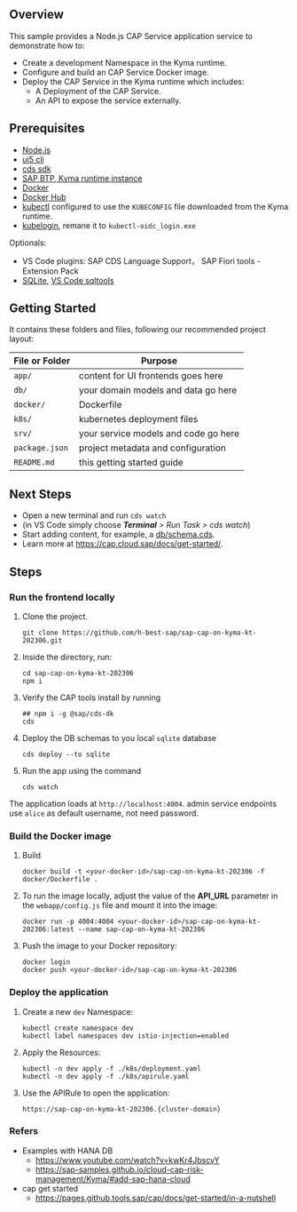 ## Overview

This sample provides a Node.js CAP Service application service to demonstrate how to:

- Create a development Namespace in the Kyma runtime.
- Configure and build an CAP Service Docker image.
- Deploy the CAP Service in the Kyma runtime which includes:
  - A Deployment of the CAP Service.
  - An API to expose the service externally.

## Prerequisites

- [Node.js](https://nodejs.org/en/)
- [ui5 cli](https://sap.github.io/ui5-tooling/pages/CLI/)
- [cds sdk](https://cap.cloud.sap/docs/get-started/jumpstart#_2-install-cap-s-cds-dk)
- [SAP BTP, Kyma runtime instance](https://cockpit.hanatrial.ondemand.com/trial/#/home/trial)
- [Docker](https://www.docker.com/)
- [Docker Hub](https://hub.docker.com)
- [kubectl](https://kubernetes.io/docs/tasks/tools/install-kubectl/) configured to use the `KUBECONFIG` file downloaded from the Kyma runtime.
- [kubelogin](https://github.com/int128/kubelogin/releases), remane it to `kubectl-oidc_login.exe`

Optionals:

- VS Code plugins: SAP CDS Language Support， SAP Fiori tools - Extension Pack
- [SQLite](https://sqlite.org/download.html), [VS Code sqltools](https://marketplace.visualstudio.com/items?itemName=mtxr.sqltools)

## Getting Started

It contains these folders and files, following our recommended project layout:

File or Folder | Purpose
---------|----------
`app/` | content for UI frontends goes here
`db/` | your domain models and data go here
`docker/` | Dockerfile
`k8s/` | kubernetes deployment files
`srv/` | your service models and code go here
`package.json` | project metadata and configuration
`README.md` | this getting started guide


## Next Steps

- Open a new terminal and run `cds watch` 
- (in VS Code simply choose _**Terminal** > Run Task > cds watch_)
- Start adding content, for example, a [db/schema.cds](db/schema.cds).
- Learn more at https://cap.cloud.sap/docs/get-started/.


## Steps

### Run the frontend locally

1. Clone the project.
   ```shell
   git clone https://github.com/h-best-sap/sap-cap-on-kyma-kt-202306.git
   ```

2. Inside the directory, run:

   ```shell
   cd sap-cap-on-kyma-kt-202306
   npm i
   ```

3. Verify the CAP tools install by running

   ```shell
   ## npm i -g @sap/cds-dk
   cds
   ```

4. Deploy the DB schemas to you local `sqlite` database

   ```shell
   cds deploy --to sqlite
   ```

5. Run the app using the command

   ```shell
   cds watch
   ```

The application loads at `http://localhost:4004`. admin service endpoints use `alice` as default username, not need password.

### Build the Docker image

1. Build

   ```shell
   docker build -t <your-docker-id>/sap-cap-on-kyma-kt-202306 -f docker/Dockerfile .
   ```

2. To run the image locally, adjust the value of the **API_URL** parameter in the `webapp/config.js` file and mount it into the image:

   ```shell
   docker run -p 4004:4004 <your-docker-id>/sap-cap-on-kyma-kt-202306:latest --name sap-cap-on-kyma-kt-202306
   ```

3. Push the image to your Docker repository:

   ```shell
   docker login
   docker push <your-docker-id>/sap-cap-on-kyma-kt-202306
   ```

### Deploy the application

1. Create a new `dev` Namespace:

   ```shell
   kubectl create namespace dev
   kubectl label namespaces dev istio-injection=enabled
   ```

2. Apply the Resources:

   ```shell
   kubectl -n dev apply -f ./k8s/deployment.yaml
   kubectl -n dev apply -f ./k8s/apirule.yaml
   ```

3. Use the APIRule to open the application:

   ```shell
   https://sap-cap-on-kyma-kt-202306.{cluster-domain}
   ```

### Refers

- Examples with HANA DB
   - <https://www.youtube.com/watch?v=kwKr4JbscvY>
   - <https://sap-samples.github.io/cloud-cap-risk-management/Kyma/#add-sap-hana-cloud>
- cap get started
   - https://pages.github.tools.sap/cap/docs/get-started/in-a-nutshell